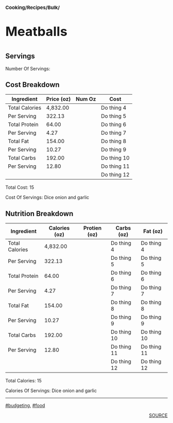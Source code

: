 # <p style='font-size: 15px;'>Cooking/Recipes/Bulk/</p>
# <p style='font-size: 40px;'>Meatballs</p>

## Servings

Number Of Servings: 

## Cost Breakdown

<div class='table-container'><table><thead>
<tr>
<th>Ingredient</th>
<th>Price (oz)</th>
<th>Num Oz</th>
<th>Cost</th>
</tr>
</thead><tbody><tr>
<td>Total Calories</td>
<td>4,832.00</td>
<td></td>
<td>Do thing 4</td>
</tr>
<tr>
<td>Per Serving</td>
<td>322.13</td>
<td></td>
<td>Do thing 5</td>
</tr>
<tr>
<td>Total Protein</td>
<td>64.00</td>
<td></td>
<td>Do thing 6</td>
</tr>
<tr>
<td>Per Serving</td>
<td>4.27</td>
<td></td>
<td>Do thing 7</td>
</tr>
<tr>
<td>Total Fat</td>
<td>154.00</td>
<td></td>
<td>Do thing 8</td>
</tr>
<tr>
<td>Per Serving</td>
<td>10.27</td>
<td></td>
<td>Do thing 9</td>
</tr>
<tr>
<td>Total Carbs</td>
<td>192.00</td>
<td></td>
<td>Do thing 10</td>
</tr>
<tr>
<td>Per Serving</td>
<td>12.80</td>
<td></td>
<td>Do thing 11</td>
</tr>
<tr>
<td></td>
<td></td>
<td></td>
<td>Do thing 12</td>
</tr>
</tbody></table></div>


Total Cost: 15

Cost Of Servings: Dice onion and garlic 

## Nutrition Breakdown

<div class='table-container'><table><thead>
<tr>
<th>Ingredient</th>
<th>Calories (oz)</th>
<th>Protien (oz)</th>
<th>Carbs (oz)</th>
<th>Fat (oz)</th>
</tr>
</thead><tbody><tr>
<td>Total Calories</td>
<td>4,832.00</td>
<td></td>
<td>Do thing 4</td>
<td>Do thing 4</td>
</tr>
<tr>
<td>Per Serving</td>
<td>322.13</td>
<td></td>
<td>Do thing 5</td>
<td>Do thing 5</td>
</tr>
<tr>
<td>Total Protein</td>
<td>64.00</td>
<td></td>
<td>Do thing 6</td>
<td>Do thing 6</td>
</tr>
<tr>
<td>Per Serving</td>
<td>4.27</td>
<td></td>
<td>Do thing 7</td>
<td>Do thing 7</td>
</tr>
<tr>
<td>Total Fat</td>
<td>154.00</td>
<td></td>
<td>Do thing 8</td>
<td>Do thing 8</td>
</tr>
<tr>
<td>Per Serving</td>
<td>10.27</td>
<td></td>
<td>Do thing 9</td>
<td>Do thing 9</td>
</tr>
<tr>
<td>Total Carbs</td>
<td>192.00</td>
<td></td>
<td>Do thing 10</td>
<td>Do thing 10</td>
</tr>
<tr>
<td>Per Serving</td>
<td>12.80</td>
<td></td>
<td>Do thing 11</td>
<td>Do thing 11</td>
</tr>
<tr>
<td></td>
<td></td>
<td></td>
<td>Do thing 12</td>
<td>Do thing 12</td>
</tr>
</tbody></table></div>


Total Calories: 15

Calories Of Servings: Dice onion and garlic 

<div style='page-break-after: always;'></div>
<div style='page-break-after: always;'></div>

<hr/>

<div style='page-break-after: always;'></div>
<div style='page-break-after: always;'></div>

<a href='tag-budgeting.html'>#budgeting</a>, <a href='tag-food.html'>#food</a>
<div style='page-break-after: always;'></div>

<div style='text-align: right'>
<a href='https://www.youtube.com/watch?v=lChIsYoLne0&t=486s'>SOURCE</a>
</div>
